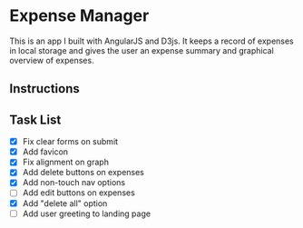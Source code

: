 # Expense Manager
This is an app I built with AngularJS and D3js. It keeps a record of expenses in local storage
and gives the user an expense summary and graphical overview of expenses.

## Instructions

## Task List
- [x] Fix clear forms on submit
- [x] Add favicon
- [x] Fix alignment on graph
- [x] Add delete buttons on expenses
- [x] Add non-touch nav options
- [ ] Add edit buttons on expenses
- [x] Add "delete all" option
- [ ] Add user greeting to landing page
